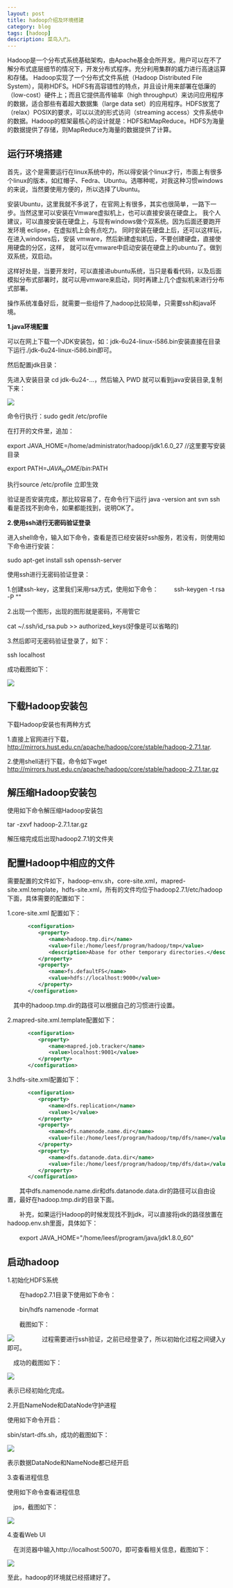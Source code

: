 ```yaml
---
layout: post
title: hadoop介绍及环境搭建
category: blog
tags: [hadoop]
description: 菜鸟入门。
---
```


Hadoop是一个分布式系统基础架构，由Apache基金会所开发。用户可以在不了解分布式底层细节的情况下，开发分布式程序。充分利用集群的威力进行高速运算和存储。 Hadoop实现了一个分布式文件系统（Hadoop Distributed File System），简称HDFS。HDFS有高容错性的特点，并且设计用来部署在低廉的（low-cost）硬件上；而且它提供高传输率（high throughput）来访问应用程序的数据，适合那些有着超大数据集（large data set）的应用程序。HDFS放宽了（relax）POSIX的要求，可以以流的形式访问（streaming access）文件系统中的数据。Hadoop的框架最核心的设计就是：HDFS和MapReduce。HDFS为海量的数据提供了存储，则MapReduce为海量的数据提供了计算。

## 运行环境搭建

首先，这个是需要运行在linux系统中的，所以得安装个linux才行，市面上有很多个linux的版本，如红帽子、Fedra、Ubuntu。选哪种呢，对我这种习惯windows的来说，当然要使用方便的，所以选择了Ubuntu。

安装Ubuntu，这里我就不多说了，在官网上有很多，其实也很简单，一路下一步。当然这里可以安装在Vmware虚拟机上，也可以直接安装在硬盘上。 我个人建议，可以直接安装在硬盘上，与现有windows做个双系统。因为后面还要跑开发环境 eclipse，在虚拟机上会有点吃力。 同时安装在硬盘上后，还可以这样玩，在进入windows后，安装 vmware，然后新建虚拟机后，不要创建硬盘，直接使用硬盘的分区，这样， 就可以在vmware中启动安装在硬盘上的ubuntu了。做到双系统，双启动。

这样好处是，当要开发时，可以直接进ubuntu系统，当只是看看代码，以及后面模拟分布式部署时，就可以用vmware来启动，同时再建上几个虚拟机来进行分布式部署。

操作系统准备好后，就需要一些组件了,hadoop比较简单，只需要ssh和java环境。

**1.java环境配置**

 可以在网上下载一个JDK安装包，如：jdk-6u24-linux-i586.bin安装直接在目录下运行./jdk-6u24-linux-i586.bin即可。

 然后配置jdk目录：

 先进入安装目录 cd jdk-6u24-…，然后输入 PWD 就可以看到java安装目录,复制下来：

![](https://github.com/Yangtiancoder/Yangtiancoder.github.io/blob/master/assets/images/hadoop1-1.png?raw=true)

 命令行执行：sudo gedit /etc/profile

 在打开的文件里，追加：

 export JAVA_HOME=/home/administrator/hadoop/jdk1.6.0_27 //这里要写安装目录

 export PATH=${JAVA_HOME}/bin:$PATH

执行source /etc/profile 立即生效

验证是否安装完成，那比较容易了，在命令行下运行 java -version ant svn ssh 看是否找不到命令，如果都能找到，说明OK了。

**2.使用ssh进行无密码验证登录**

进入shell命令，输入如下命令，查看是否已经安装好ssh服务，若没有，则使用如下命令进行安装：

 sudo apt-get install ssh openssh-server

使用ssh进行无密码验证登录：

1.创建ssh-key，这里我们采用rsa方式，使用如下命令：
 　　
 ssh-keygen -t rsa -P ""

2.出现一个图形，出现的图形就是密码，不用管它
    
 cat ~/.ssh/id_rsa.pub >> authorized_keys(好像是可以省略的)
 
3.然后即可无密码验证登录了，如下：
    
 ssh localhost
   
成功截图如下：
    
![](https://github.com/Yangtiancoder/Yangtiancoder.github.io/blob/master/assets/images/hadoop1-2.png?raw=true)

## 下载Hadoop安装包

下载Hadoop安装也有两种方式

1.直接上官网进行下载，http://mirrors.hust.edu.cn/apache/hadoop/core/stable/hadoop-2.7.1.tar. 
 
2.使用shell进行下载，命令如下wget http://mirrors.hust.edu.cn/apache/hadoop/core/stable/hadoop-2.7.1.tar.gz

## 解压缩Hadoop安装包

使用如下命令解压缩Hadoop安装包

tar -zxvf hadoop-2.7.1.tar.gz

解压缩完成后出现hadoop2.7.1的文件夹

## 配置Hadoop中相应的文件

需要配置的文件如下，hadoop-env.sh，core-site.xml，mapred-site.xml.template，hdfs-site.xml，所有的文件均位于hadoop2.7.1/etc/hadoop下面，具体需要的配置如下：

1.core-site.xml 配置如下：

```xml
　　　　<configuration>
　　　　　　<property>
　　　　　　　　<name>hadoop.tmp.dir</name>
　　　　　　　　<value>file:/home/leesf/program/hadoop/tmp</value>
　　　　　　　　<description>Abase for other temporary directories.</description>
　　　　　　</property>
　　　　　　<property>
　　　　　　　　<name>fs.defaultFS</name>
　　　　　　　　<value>hdfs://localhost:9000</value>
　　　　　　</property>
　　　　</configuration>
```

　其中的hadoop.tmp.dir的路径可以根据自己的习惯进行设置。

2.mapred-site.xml.template配置如下：　

```xml
　　　　<configuration>
　　　　　　<property>
　　　　　　　　<name>mapred.job.tracker</name>
　　　　　　　　<value>localhost:9001</value>
　　　　　　</property>
　　　　</configuration>
```

3.hdfs-site.xml配置如下： 

```xml
　　　　<configuration>
　　　　　　<property>
　　　　　　　　<name>dfs.replication</name>
　　　　　　　　<value>1</value>
　　　　　　</property>
　　　　　　<property>
　　　　　　　　<name>dfs.namenode.name.dir</name>
　　　　　　　　<value>file:/home/leesf/program/hadoop/tmp/dfs/name</value>
　　　　　　</property>
　　　　　　<property>
　　　　　　　　<name>dfs.datanode.data.dir</name>
　　　　　　　　<value>file:/home/leesf/program/hadoop/tmp/dfs/data</value>
　　　　　　</property>
　　　　</configuration>
```
    
　　其中dfs.namenode.name.dir和dfs.datanode.data.dir的路径可以自由设置，最好在hadoop.tmp.dir的目录下面。

　　补充，如果运行Hadoop的时候发现找不到jdk，可以直接将jdk的路径放置在hadoop.env.sh里面，具体如下：

　　export JAVA_HOME="/home/leesf/program/java/jdk1.8.0_60"

## 启动hadoop

  1.初始化HDFS系统

　　在hadop2.7.1目录下使用如下命令：

　　bin/hdfs namenode -format

　　截图如下：
     
 ![](https://github.com/Yangtiancoder/Yangtiancoder.github.io/blob/master/assets/images/hadoop1-3.png?raw=true)
        　　　　
   过程需要进行ssh验证，之前已经登录了，所以初始化过程之间键入y即可。

　成功的截图如下：

![](https://github.com/Yangtiancoder/Yangtiancoder.github.io/blob/master/assets/images/hadoop1-4.png?raw=true)

   表示已经初始化完成。

  2.开启NameNode和DataNode守护进程

  使用如下命令开启：

sbin/start-dfs.sh，成功的截图如下：
    
![](https://github.com/Yangtiancoder/Yangtiancoder.github.io/blob/master/assets/images/hadoop1-5.png?raw=true)

表示数据DataNode和NameNode都已经开启

  3.查看进程信息

使用如下命令查看进程信息

　jps，截图如下：
 
![](https://github.com/Yangtiancoder/Yangtiancoder.github.io/blob/master/assets/images/hadoop1-6.png?raw=true)

  4.查看Web UI

　在浏览器中输入http://localhost:50070，即可查看相关信息，截图如下：

![](https://github.com/Yangtiancoder/Yangtiancoder.github.io/blob/master/assets/images/hadoop1-7.png?raw=true)

至此，hadoop的环境就已经搭建好了。        

